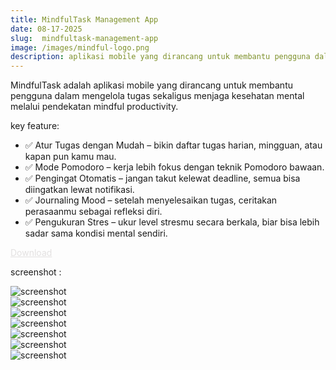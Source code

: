 ```yaml
---
title: MindfulTask Management App
date: 08-17-2025
slug:  mindfultask-management-app
image: /images/mindful-logo.png
description: aplikasi mobile yang dirancang untuk membantu pengguna dalam mengelola tugas
---
```


MindfulTask adalah aplikasi mobile yang dirancang untuk membantu pengguna dalam mengelola tugas sekaligus menjaga kesehatan mental melalui pendekatan mindful productivity. 

key feature:
- ✅ Atur Tugas dengan Mudah – bikin daftar tugas harian, mingguan, atau kapan pun kamu mau.
- ✅ Mode Pomodoro – kerja lebih fokus dengan teknik Pomodoro bawaan.
- ✅ Pengingat Otomatis – jangan takut kelewat deadline, semua bisa diingatkan lewat notifikasi.
- ✅ Journaling Mood – setelah menyelesaikan tugas, ceritakan perasaanmu sebagai refleksi diri.
- ✅ Pengukuran Stres – ukur level stresmu secara berkala, biar bisa lebih sadar sama kondisi mental sendiri.

<div className="flex items-center justify-center mb-20">
<a class="p-2 bg-purple-800 rounded" style="color: #e3e1e1" href="https://expo.dev/artifacts/eas/npJegMDHjaJUhrMBCz7L2r.apk">Download</a>
</div>

screenshot :

<div class="grid grid-cols-1 sm:grid-cols-2 lg:grid-cols-3 gap-4">
  <div><img src="/images/mindful-screenshot/screenshot-1.jpeg" class="w-full rounded-lg" alt="screenshot" /></div>
  <div><img src="/images/mindful-screenshot/screenshot-2.jpeg" class="w-full rounded-lg" alt="screenshot" /></div>
  <div><img src="/images/mindful-screenshot/screenshot-3.jpeg" class="w-full rounded-lg" alt="screenshot" /></div>
  <div><img src="/images/mindful-screenshot/screenshot-4.jpeg" class="w-full rounded-lg" alt="screenshot" /></div>
  <div><img src="/images/mindful-screenshot/screenshot-5.jpeg" class="w-full rounded-lg" alt="screenshot" /></div>
  <div><img src="/images/mindful-screenshot/screenshot-6.jpeg" class="w-full rounded-lg" alt="screenshot" /></div>
  <div><img src="/images/mindful-screenshot/screenshot-7.jpeg" class="w-full rounded-lg" alt="screenshot" /></div>
</div>



